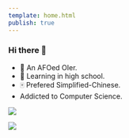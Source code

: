 ```yaml
---
template: home.html
publish: true
---
```

### Hi there 👋

- 🔭 An AFOed OIer.
- 🌱 Learning in high school.
- 🀄 Prefered Simplified-Chinese.
- Addicted to Computer Science.

![](https://github-readme-stats.vercel.app/api?username=hyj0824&show_icons=true&theme=onedark)

![](https://github-readme-stats.vercel.app/api/top-langs/?username=hyj0824&layout=compact&theme=onedark)